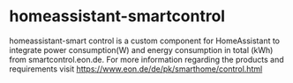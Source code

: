 # homeassistant-smartcontrol
homeassistant-smart control is a custom component for HomeAssistant to integrate power consumption(W) and energy consumption in total (kWh) from smartcontrol.eon.de. For more information regarding the products and requirements visit https://www.eon.de/de/pk/smarthome/control.html
